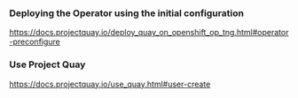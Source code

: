 ### Deploying the Operator using the initial configuration
https://docs.projectquay.io/deploy_quay_on_openshift_op_tng.html#operator-preconfigure

### Use Project Quay
https://docs.projectquay.io/use_quay.html#user-create